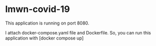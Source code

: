 # lmwn-covid-19

This application is running on port 8080.

I attach docker-compose.yaml file and Dockerfile. So, you can run this application with [docker compose up]
